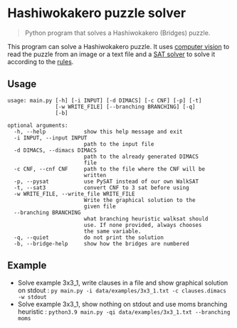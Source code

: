 # Hashiwokakero puzzle solver
> Python program that solves a Hashiwokakero (Bridges) puzzle.

This program can solve a Hashiwokakero puzzle. It uses [computer vision](vision.py) to read the puzzle from an image or a text file and a [SAT solver](solver.py) to solve it according to the [rules](rules.py).

## Usage
```
usage: main.py [-h] [-i INPUT] [-d DIMACS] [-c CNF] [-p] [-t]
               [-w WRITE_FILE] [--branching BRANCHING] [-q]
               [-b]

optional arguments:
  -h, --help            show this help message and exit
  -i INPUT, --input INPUT
                        path to the input file
  -d DIMACS, --dimacs DIMACS
                        path to the already generated DIMACS
                        file
  -c CNF, --cnf CNF     path to the file where the CNF will be
                        written
  -p, --pysat           use PySAT instead of our own WalkSAT
  -t, --sat3            convert CNF to 3 sat before using
  -w WRITE_FILE, --write_file WRITE_FILE
                        Write the graphical solution to the
                        given file
  --branching BRANCHING
                        what branching heuristic walksat should
                        use. If none provided, always chooses
                        the same variable.
  -q, --quiet           do not print the solution
  -b, --bridge-help     show how the bridges are numbered
```

## Example
- Solve example 3x3_1, write clauses in a file and show graphical solution on stdout : `py main.py -i data/examples/3x3_1.txt -c clauses.dimacs -w stdout`
- Solve example 3x3_1, show nothing on stdout and use moms branching heuristic : `python3.9 main.py -qi data/examples/3x3_1.txt --branching moms`
